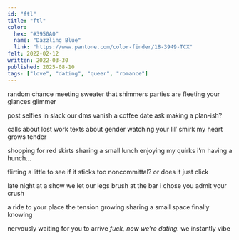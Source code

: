 ```yaml
---
id: "ftl"
title: "ftl"
color:
  hex: "#3950A0"
  name: "Dazzling Blue"
  link: "https://www.pantone.com/color-finder/18-3949-TCX"
felt: 2022-02-12
written: 2022-03-30
published: 2025-08-10
tags: ["love", "dating", "queer", "romance"]
---
```

random chance meeting
sweater that shimmers
parties are fleeting
your glances glimmer

post selfies in slack
our dms vanish
a coffee date ask
making a plan-ish?

calls about lost work
texts about gender
watching your lil’ smirk
my heart grows tender

shopping for red skirts
sharing a small lunch
enjoying my quirks
i’m having a hunch…

flirting a little
to see if it sticks
too noncommittal?
or does it just click

late night at a show
we let our legs brush
at the bar i chose
you admit your crush

a ride to your place
the tension growing
sharing a small space
finally knowing

nervously waiting
for you to arrive
_fuck, now we’re dating._
we instantly vibe